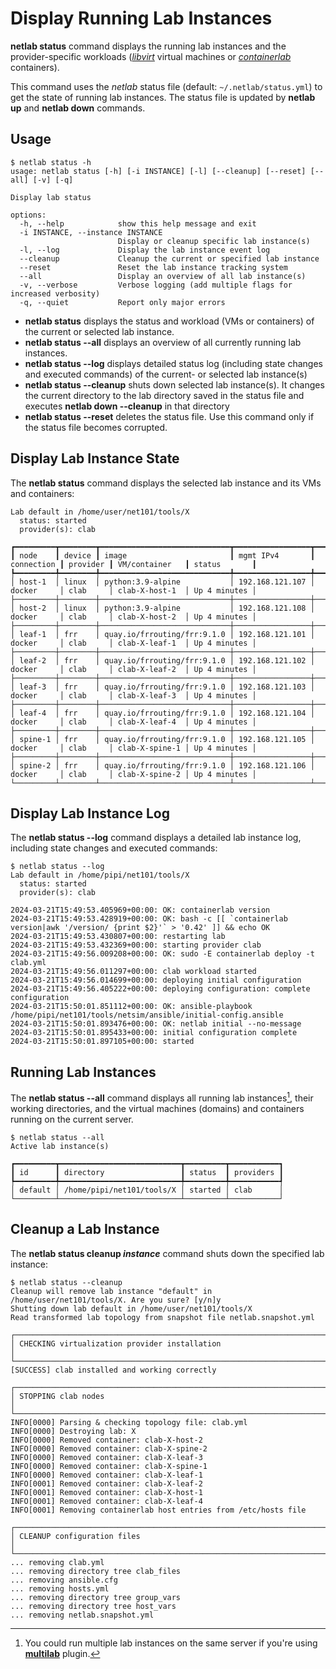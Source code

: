 # Display Running Lab Instances

**netlab status** command displays the running lab instances and the provider-specific workloads (*[libvirt](../labs/libvirt.md)* virtual machines or *[containerlab](../labs/clab.md)* containers).

This command uses the *netlab* status file (default: `~/.netlab/status.yml`) to get the state of running lab instances. The status file is updated by **netlab up** and **netlab down** commands.

## Usage

```
$ netlab status -h
usage: netlab status [-h] [-i INSTANCE] [-l] [--cleanup] [--reset] [--all] [-v] [-q]

Display lab status

options:
  -h, --help            show this help message and exit
  -i INSTANCE, --instance INSTANCE
                        Display or cleanup specific lab instance(s)
  -l, --log             Display the lab instance event log
  --cleanup             Cleanup the current or specified lab instance
  --reset               Reset the lab instance tracking system
  --all                 Display an overview of all lab instance(s)
  -v, --verbose         Verbose logging (add multiple flags for increased verbosity)
  -q, --quiet           Report only major errors
```

* **netlab status** displays the status and workload (VMs or containers) of the current or selected lab instance.
* **netlab status --all** displays an overview of all currently running lab instances.
* **netlab status --log** displays detailed status log (including state changes and executed commands) of the current- or selected lab instance(s)
* **netlab status --cleanup** shuts down selected lab instance(s). It changes the current directory to the lab directory saved in the status file and executes **netlab down --cleanup** in that directory
* **netlab status --reset** deletes the status file. Use this command only if the status file becomes corrupted.

## Display Lab Instance State

The **netlab status** command displays the selected lab instance and its VMs and containers:

```
Lab default in /home/user/net101/tools/X
  status: started
  provider(s): clab

┏━━━━━━━━━┳━━━━━━━━┳━━━━━━━━━━━━━━━━━━━━━━━━━━━━━┳━━━━━━━━━━━━━━━━━┳━━━━━━━━━━━━┳━━━━━━━━━━┳━━━━━━━━━━━━━━━━┳━━━━━━━━━━━━━━┓
┃ node    ┃ device ┃ image                       ┃ mgmt IPv4       ┃ connection ┃ provider ┃ VM/container   ┃ status       ┃
┡━━━━━━━━━╇━━━━━━━━╇━━━━━━━━━━━━━━━━━━━━━━━━━━━━━╇━━━━━━━━━━━━━━━━━╇━━━━━━━━━━━━╇━━━━━━━━━━╇━━━━━━━━━━━━━━━━╇━━━━━━━━━━━━━━┩
│ host-1  │ linux  │ python:3.9-alpine           │ 192.168.121.107 │ docker     │ clab     │ clab-X-host-1  │ Up 4 minutes │
├─────────┼────────┼─────────────────────────────┼─────────────────┼────────────┼──────────┼────────────────┼──────────────┤
│ host-2  │ linux  │ python:3.9-alpine           │ 192.168.121.108 │ docker     │ clab     │ clab-X-host-2  │ Up 4 minutes │
├─────────┼────────┼─────────────────────────────┼─────────────────┼────────────┼──────────┼────────────────┼──────────────┤
│ leaf-1  │ frr    │ quay.io/frrouting/frr:9.1.0 │ 192.168.121.101 │ docker     │ clab     │ clab-X-leaf-1  │ Up 4 minutes │
├─────────┼────────┼─────────────────────────────┼─────────────────┼────────────┼──────────┼────────────────┼──────────────┤
│ leaf-2  │ frr    │ quay.io/frrouting/frr:9.1.0 │ 192.168.121.102 │ docker     │ clab     │ clab-X-leaf-2  │ Up 4 minutes │
├─────────┼────────┼─────────────────────────────┼─────────────────┼────────────┼──────────┼────────────────┼──────────────┤
│ leaf-3  │ frr    │ quay.io/frrouting/frr:9.1.0 │ 192.168.121.103 │ docker     │ clab     │ clab-X-leaf-3  │ Up 4 minutes │
├─────────┼────────┼─────────────────────────────┼─────────────────┼────────────┼──────────┼────────────────┼──────────────┤
│ leaf-4  │ frr    │ quay.io/frrouting/frr:9.1.0 │ 192.168.121.104 │ docker     │ clab     │ clab-X-leaf-4  │ Up 4 minutes │
├─────────┼────────┼─────────────────────────────┼─────────────────┼────────────┼──────────┼────────────────┼──────────────┤
│ spine-1 │ frr    │ quay.io/frrouting/frr:9.1.0 │ 192.168.121.105 │ docker     │ clab     │ clab-X-spine-1 │ Up 4 minutes │
├─────────┼────────┼─────────────────────────────┼─────────────────┼────────────┼──────────┼────────────────┼──────────────┤
│ spine-2 │ frr    │ quay.io/frrouting/frr:9.1.0 │ 192.168.121.106 │ docker     │ clab     │ clab-X-spine-2 │ Up 4 minutes │
└─────────┴────────┴─────────────────────────────┴─────────────────┴────────────┴──────────┴────────────────┴──────────────┘
```

## Display Lab Instance Log

The **netlab status --log** command displays a detailed lab instance log, including state changes and executed commands:

```
$ netlab status --log
Lab default in /home/pipi/net101/tools/X
  status: started
  provider(s): clab

2024-03-21T15:49:53.405969+00:00: OK: containerlab version
2024-03-21T15:49:53.428919+00:00: OK: bash -c [[ `containerlab version|awk '/version/ {print $2}'` > '0.42' ]] && echo OK
2024-03-21T15:49:53.430807+00:00: restarting lab
2024-03-21T15:49:53.432369+00:00: starting provider clab
2024-03-21T15:49:56.009208+00:00: OK: sudo -E containerlab deploy -t clab.yml
2024-03-21T15:49:56.011297+00:00: clab workload started
2024-03-21T15:49:56.014699+00:00: deploying initial configuration
2024-03-21T15:49:56.405222+00:00: deploying configuration: complete configuration
2024-03-21T15:50:01.851112+00:00: OK: ansible-playbook /home/pipi/net101/tools/netsim/ansible/initial-config.ansible
2024-03-21T15:50:01.893476+00:00: OK: netlab initial --no-message
2024-03-21T15:50:01.895433+00:00: initial configuration complete
2024-03-21T15:50:01.897105+00:00: started
```

## Running Lab Instances

The **netlab status --all** command displays all running lab instances[^LI], their working directories, and the virtual machines (domains) and containers running on the current server.

[^LI]: You could run multiple lab instances on the same server if you're using **[multilab](../plugins/multilab.md)** plugin.

```
$ netlab status --all
Active lab instance(s)

┏━━━━━━━━━┳━━━━━━━━━━━━━━━━━━━━━━━━━━━┳━━━━━━━━━┳━━━━━━━━━━━┓
┃ id      ┃ directory                 ┃ status  ┃ providers ┃
┡━━━━━━━━━╇━━━━━━━━━━━━━━━━━━━━━━━━━━━╇━━━━━━━━━╇━━━━━━━━━━━┩
│ default │ /home/pipi/net101/tools/X │ started │ clab      │
└─────────┴───────────────────────────┴─────────┴───────────┘
```


## Cleanup a Lab Instance

The **netlab status cleanup _instance_** command shuts down the specified lab instance:

```
$ netlab status --cleanup
Cleanup will remove lab instance "default" in /home/user/net101/tools/X. Are you sure? [y/n]y
Shutting down lab default in /home/user/net101/tools/X
Read transformed lab topology from snapshot file netlab.snapshot.yml

┌──────────────────────────────────────────────────────────────────────────────────┐
│ CHECKING virtualization provider installation                                    │
└──────────────────────────────────────────────────────────────────────────────────┘
[SUCCESS] clab installed and working correctly

┌──────────────────────────────────────────────────────────────────────────────────┐
│ STOPPING clab nodes                                                              │
└──────────────────────────────────────────────────────────────────────────────────┘
INFO[0000] Parsing & checking topology file: clab.yml
INFO[0000] Destroying lab: X
INFO[0000] Removed container: clab-X-host-2
INFO[0000] Removed container: clab-X-spine-2
INFO[0000] Removed container: clab-X-leaf-3
INFO[0000] Removed container: clab-X-spine-1
INFO[0000] Removed container: clab-X-leaf-1
INFO[0001] Removed container: clab-X-leaf-2
INFO[0001] Removed container: clab-X-host-1
INFO[0001] Removed container: clab-X-leaf-4
INFO[0001] Removing containerlab host entries from /etc/hosts file

┌──────────────────────────────────────────────────────────────────────────────────┐
│ CLEANUP configuration files                                                      │
└──────────────────────────────────────────────────────────────────────────────────┘
... removing clab.yml
... removing directory tree clab_files
... removing ansible.cfg
... removing hosts.yml
... removing directory tree group_vars
... removing directory tree host_vars
... removing netlab.snapshot.yml
```